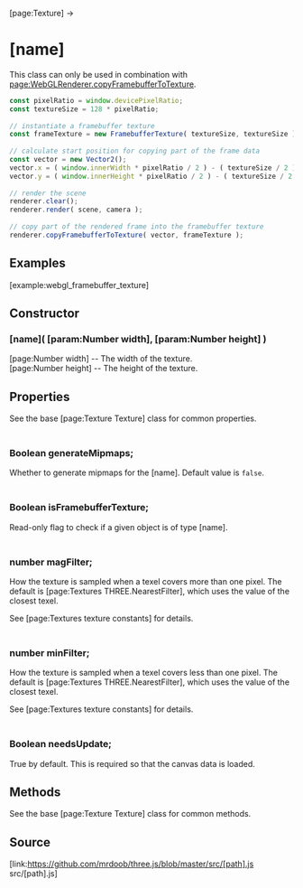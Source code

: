 [page:Texture] →

# [name]

This class can only be used in combination with
[page:WebGLRenderer.copyFramebufferToTexture]().

  
```ts  
const pixelRatio = window.devicePixelRatio;  
const textureSize = 128 * pixelRatio;  
  
// instantiate a framebuffer texture  
const frameTexture = new FramebufferTexture( textureSize, textureSize );  
  
// calculate start position for copying part of the frame data  
const vector = new Vector2();  
vector.x = ( window.innerWidth * pixelRatio / 2 ) - ( textureSize / 2 );  
vector.y = ( window.innerHeight * pixelRatio / 2 ) - ( textureSize / 2 );  
  
// render the scene  
renderer.clear();  
renderer.render( scene, camera );  
  
// copy part of the rendered frame into the framebuffer texture  
renderer.copyFramebufferToTexture( vector, frameTexture );  
```  

## Examples

[example:webgl_framebuffer_texture]

## Constructor

###  [name]( [param:Number width], [param:Number height] )

[page:Number width] -- The width of the texture.  
[page:Number height] -- The height of the texture.

## Properties

See the base [page:Texture Texture] class for common properties.

### <br/> Boolean generateMipmaps; <br/>

Whether to generate mipmaps for the [name]. Default value is `false`.

### <br/> Boolean isFramebufferTexture; <br/>

Read-only flag to check if a given object is of type [name].

### <br/> number magFilter; <br/>

How the texture is sampled when a texel covers more than one pixel. The
default is [page:Textures THREE.NearestFilter], which uses the value of the
closest texel.  
  
See [page:Textures texture constants] for details.

### <br/> number minFilter; <br/>

How the texture is sampled when a texel covers less than one pixel. The
default is [page:Textures THREE.NearestFilter], which uses the value of the
closest texel.  
  
See [page:Textures texture constants] for details.

### <br/> Boolean needsUpdate; <br/>

True by default. This is required so that the canvas data is loaded.

## Methods

See the base [page:Texture Texture] class for common methods.

## Source

[link:https://github.com/mrdoob/three.js/blob/master/src/[path].js
src/[path].js]

